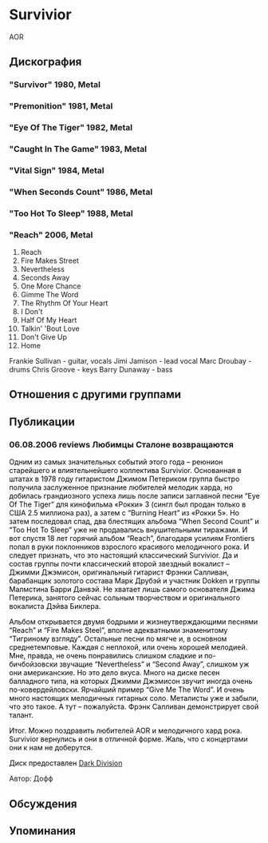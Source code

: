 # Survivior

AOR

## Дискография

### "Survivor" 1980, Metal



### "Premonition" 1981, Metal



### "Eye Of The Tiger" 1982, Metal



### "Caught In The Game" 1983, Metal



### "Vital Sign" 1984, Metal



### "When Seconds Count" 1986, Metal



### "Too Hot To Sleep" 1988, Metal



### "Reach" 2006, Metal

1. Reach 
2. Fire Makes Street 
3. Nevertheless 
4. Seconds Away 
5. One More Chance 
6. Gimme The Word 
7. The Rhythm Of Your Heart 
8. I Don't 
9. Half Of My Heart 
10. Talkin' 'Bout Love 
11. Don't Give Up 
12. Home

Frankie Sullivan - guitar, vocals 
Jimi Jamison - lead vocal 
Marc Droubay - drums 
Chris Groove - keys 
Barry Dunaway - bass


## Отношения с другими группами


## Публикации

### 06.08.2006 reviews Любимцы Сталоне возвращаются

<SPAN style="COLOR: black">
<P>Одним из самых значительных событий этого года – реюнион старейшего и влиятельнейшего коллектива Survivior. Основанная в штатах в 1978 году гитаристом Джимом Петериком группа быстро получила заслуженное признание любителей мелодик харда, но добилась грандиозного успеха лишь после записи заглавной песни “Eye Of The Tiger” для кинофильма «Рокки» 3 (сингл был продан только в США 2.5 миллиона раз), а затем с “Burning Heart” из «Рокки 5». Но затем последовал спад, два блестящих альбома “When Second Count” и “Too Hot To Sleep” уже не продавались внушительными тиражами. И вот спустя 18 лет горячий альбом “Reach”, благодаря усилиям Frontiers попал в руки поклонников взрослого красивого мелодичного рока. И следует признать, что это настоящий классический Survivior. Да и состав группы почти классический второй звездный вокалист – Джимми Джэмисон, оригинальный гитарист Фрэнки Салливан, барабанщик золотого состава Марк Друбэй и участник Dokken и группы Малмстина Барри Данвэй. Не хватает лишь самого основателя Джима Петерика, занятого сейчас сольным творчеством и оригинального вокалиста Дэйва Биклера. </P>
<P>Альбом открывается двумя бодрыми и жизнеутверждающими песнями “Reach” и “Fire Makes Steel”, вполне адекватными знаменитому “Тигриному взгляду”. Остальные песни по мягче и, в основном среднетемповые. Каждая с неплохой, или очень хорошей мелодией. Мне, правда, не очень понравились слишком сладкие и по-бичбойзовски звучащие “Nevertheless” и “Second Away”, слишком уж они американские. Но это дело вкуса. Много на диске песен балладного типа, на которых Джимми Джэмисон звучит иногда очень по-ковердейловски. Ярчайший пример “Give Me The Word”. И очень много настоящих мелодичных гитарных соло. Металисты уже и забыли, что это такое. А тут – пожалуйста. Фрэнк Салливан демонстрирует свой талант. </P>
<P>Итог. Можно поздравить любителей AOR и мелодичного хард рока. Survivior вернулись и они в отличной форме. Жаль, что с концертами они к нам не доберутся.</P>
<P>Диск предоставлен <A href="http://www.darkdivision.ru/">Dark Division</A></P></SPAN>
Автор: Дофф


## Обсуждения


## Упоминания

